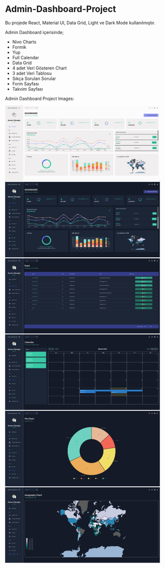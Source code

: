 # Admin-Dashboard-Project

Bu projede React, Material UI, Data Grid, Light ve Dark Mode kullanılmıştır.

Admin Dashboard içerisinde;

 - Nivo Charts
 - Formik
 - Yup
 - Full Calendar
 - Data Grid
 - 4 adet Veri Gösteren Chart
 - 3 adet Veri Tablosu
 - Sıkça Sorulan Sorular
 - Form Sayfası
 - Takvim Sayfası


Admin Dashboard Project Images:

<img src="./project-media/light.png" alt="light">
<img src="./project-media/dark.png" alt="dark">
<img src="./project-media/manager.jpeg" alt="manager">
<img src="./project-media/calendar.png" alt="calendar">
<img src="./project-media/pie.png" alt="pie">
<img src="./project-media/geo.png" alt="geo">


